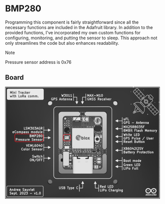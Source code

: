 # BMP280

Programming this component is fairly straightforward since all the necessary functions are included in the Adafruit library. In addition to the provided functions, I've incorporated my own custom functions for configuring, monitoring, and putting the sensor to sleep. This approach not only streamlines the code but also enhances readability.

> [!NOTE]
> Pressure sensor address is 0x76

## Board
![KiCad 3D View Front](/0_GitBook/Images/Kicad_3DViewFront_BnW_BMP280.png)
